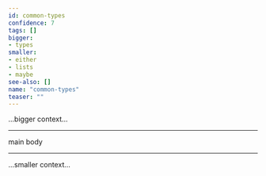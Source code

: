 ```yaml
---
id: common-types
confidence: 7
tags: []
bigger:
- types
smaller:
- either
- lists
- maybe
see-also: []
name: "common-types"
teaser: ""
---
```



...bigger context...

---

main body

---

...smaller context...

